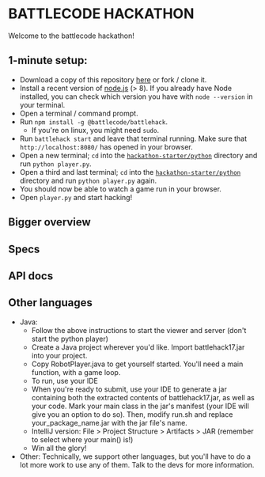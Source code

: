 # BATTLECODE HACKATHON
Welcome to the battlecode hackathon!

## 1-minute setup:
- Download a copy of this repository [here](https://github.com/battlecode/hackathon-starter/) or fork / clone it.
- Install a recent version of [node.js](https://nodejs.org/en/) (> 8). If you already have Node installed, you can check which version you have with `node --version` in your terminal.
- Open a terminal / command prompt.
- Run `npm install -g @battlecode/battlehack`.
    - If you're on linux, you might need `sudo`.
- Run `battlehack start` and leave that terminal running. Make sure that `http://localhost:8080/` has opened in your browser.
- Open a new terminal; `cd` into the [`hackathon-starter/python`](https://github.com/battlecode/hackathon-starter/tree/master/python/) directory and run `python player.py`.
- Open a third and last terminal; `cd` into the [`hackathon-starter/python`](https://github.com/battlecode/hackathon-starter/tree/master/python/) directory and run `python player.py` again.
- You should now be able to watch a game run in your browser.
- Open `player.py` and start hacking!

## Bigger overview

## Specs

## API docs

## Other languages
- Java:
    - Follow the above instructions to start the viewer and server (don't start the python player)
    - Create a Java project wherever you'd like. Import battlehack17.jar into your project.
    - Copy RobotPlayer.java to get yourself started. You'll need a main function, with a game loop.
    - To run, use your IDE
    - When you're ready to submit, use your IDE to generate a jar containing both the extracted contents of battlehack17.jar, as well as your code. Mark your main class in the jar's manifest (your IDE will give you an option to do so). Then, modify run.sh and replace your_package_name.jar with the jar file's name.
    - IntelliJ version: File > Project Structure > Artifacts > JAR (remember to select where your main() is!)
    - Win all the glory!
- Other:
    Technically, we support other languages, but you'll have to do a lot more work to use any of them.
    Talk to the devs for more information.
